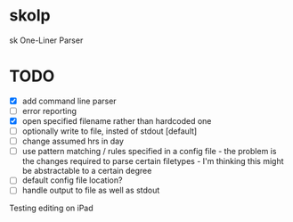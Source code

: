 # skolp
sk One-Liner Parser


# TODO

- [x] add command line parser  
- [ ] error reporting  
- [x] open specified filename rather than hardcoded one  
- [ ] optionally write to file, insted of stdout [default]  
- [ ] change assumed hrs in day  
- [ ] use pattern matching / rules specified in a config file  - the problem is the changes required to parse certain filetypes - I'm thinking this might be abstractable to a certain degree
- [ ] default config file location?  
- [ ] handle output to file as well as stdout

Testing editing on iPad
